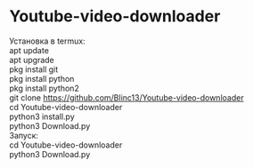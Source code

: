 # Youtube-video-downloader 
Установка в termux:    
apt update   
apt upgrade     
pkg install git    
pkg install python     
pkg install python2     
git clone https://github.com/Blinc13/Youtube-video-downloader      
cd Youtube-video-downloader      
python3 install.py      
python3 Download.py      
Запуск:    
cd Youtube-video-downloader     
python3 Download.py     
